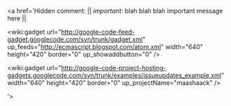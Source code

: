 <a href='Hidden comment: 
|| *important:* blah blah blah important message here ||

<wiki:gadget url="http://google-code-feed-gadget.googlecode.com/svn/trunk/gadget.xml" up_feeds="http://ecmascript.blogspot.com/atom.xml" width="640"  height="420" border="0" up_showaddbutton="0" />

<wiki:gadget url="http://google-code-project-hosting-gadgets.googlecode.com/svn/trunk/examples/issueupdates_example.xml" width="640"  height="420" border="0" up_projectName="maashaack" />

'></a>